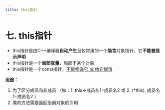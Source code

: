 ```yaml
---
title: this指针
---
```



# 七. this指针

- this指针是由C++编译器**自动产生**且较常用的一个**隐含**对象指针，它**不能被显示声明**
- this指针是一个**局部变量**，局部于某个对象
- this指针是一个const指针，<u>不能修饰它 或 给它赋值</u>

**用途：**

1. 为了区分成员和非成员      （如：1.  this->成员名1=成员名2   或   2.  (*this). 成员名1=成员名2 ）
2. 类的方法需要返回当前对象的引用




